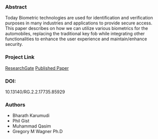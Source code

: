 ### Abstract
Today Biometric technologies are used for identification and verification purposes in many industries and applications to provide secure access.
This paper describes on how we can utilize various biometrics for the automobiles, replacing the traditional key fob while integrating other functionalities to enhance the user experience and maintain/enhance security.

### Project Link
[ResearchGate](https://www.researchgate.net/project/Biometric-Authentication-for-Automobiles "ResearchGate")
[Published Paper](https://www.researchgate.net/publication/335681197_Biometric_Authentication_for_Automobiles "Published Paper")

### DOI: 
10.13140/RG.2.2.17735.85929

### Authors
- Bharath Karumudi
- Phil Gist
- Muhammad Qasim
- Gregory M Wagner Ph.D
